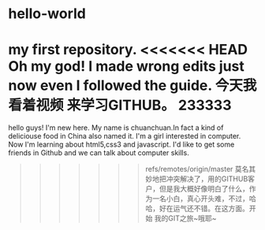 # hello-world
my first repository.
<<<<<<< HEAD
 Oh my god! I made wrong edits just now even I followed the guide.
今天我看着视频 来学习GITHUB。
233333
=======

hello guys!
I'm new here. My name is chuanchuan.In fact a kind of deliciouse food in China also named it. 
I'm a girl interested in computer. Now I'm learning about html5,css3 and javascript.
I'd like to get some friends in Github and we can talk about computer skills.
>>>>>>> refs/remotes/origin/master
莫名其妙地把冲突解决了，用的GITHUB客户，但是我大概好像明白了什么，作为一名小白，真心开头难，不过，哈哈，好在运气还不错。在这方面。开始 我的GIT之旅~哦耶~

